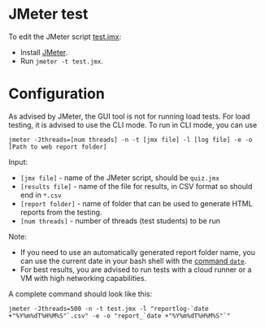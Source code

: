 # JMeter test

To edit the JMeter script [test.jmx](test.jmx):  

- Install [JMeter](https://jmeter.apache.org/).
- Run `jmeter -t test.jmx`.

# Configuration

As advised by JMeter, the GUI tool is not for running load tests. For load testing, it is advised to use the CLI mode. To run in CLI mode, you can use

```
jmeter -Jthreads=[num threads] -n -t [jmx file] -l [log file] -e -o [Path to web report folder]
```

Input:
- `[jmx file]` - name of the JMeter script, should be `quiz.jmx`
- `[results file]` - name of the file for results, in CSV format so should end in `*.csv`
- `[report folder]` - name of folder that can be used to generate HTML reports from the testing.
- `[num threads]` - number of threads (test students) to be run

Note:
- If you need to use an automatically generated report folder name, you can use the current date in your bash shell with the [command `date`](https://tecadmin.net/get-current-date-and-time-in-bash/).
- For best results, you are advised to run tests with a cloud runner or a VM with high networking capabilities.

A complete command should look like this:
```
jmeter -Jthreads=500 -n -t test.jmx -l "reportlog-`date +"%Y%m%dT%H%M%S"`.csv" -e -o "report_`date +"%Y%m%dT%H%M%S"`"
```


